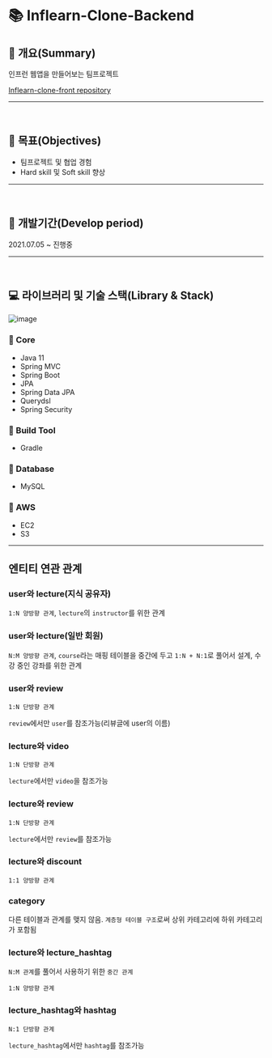 # 📚 Inflearn-Clone-Backend

## 📖 개요(Summary)

인프런 웹앱을 만들어보는 팀프로젝트

[Inflearn-clone-front repository](https://github.com/MinwooJJ/inflearn-clone-front)

---

<br />

## 🎯 목표(Objectives)

- 팀프로젝트 및 협업 경험
- Hard skill 및 Soft skill 향상

---

<br />

## 📆 개발기간(Develop period)

2021.07.05 ~ 진행중

---

<br />

## 💻 라이브러리 및 기술 스택(Library & Stack)

![image](https://user-images.githubusercontent.com/60773356/128631429-8ab1d060-b276-4809-ba8b-920f015d2274.png)


### 🔧 Core
- Java 11
- Spring MVC
- Spring Boot
- JPA
- Spring Data JPA
- Querydsl
- Spring Security

### 🔧 Build Tool
- Gradle

### 🔧 Database
- MySQL

### 🔧 AWS
- EC2
- S3

------------------------------------------
## 엔티티 연관 관계
### user와 lecture(지식 공유자)
`1:N 양방향 관계`, `lecture`의 `instructor`를 위한 관계

### user와 lecture(일반 회원)
`N:M 양방향 관계`, `course`라는 매핑 테이블을 중간에 두고 `1:N + N:1`로 풀어서 설계, 수강 중인 강좌를 위한 관계

### user와 review
`1:N 단방향 관계`

`review`에서만 `user`를 참조가능(리뷰글에 user의 이름)

### lecture와 video
`1:N 단방향 관계`

`lecture`에서만 `video`을 참조가능

### lecture와 review
`1:N 단방향 관계`

`lecture`에서만 `review`를 참조가능

### lecture와 discount
`1:1 양방향 관계`

### category
다른 테이블과 관계를 맺지 않음. `계층형 테이블 구조`로써 상위 카테고리에 하위 카테고리가 포함됨

### lecture와 lecture_hashtag
`N:M 관계`를 풀어서 사용하기 위한 `중간 관계`

`1:N 양방향 관계`

### lecture_hashtag와 hashtag
`N:1 단방향 관계`

`lecture_hashtag`에서만 `hashtag`를 참조가능










